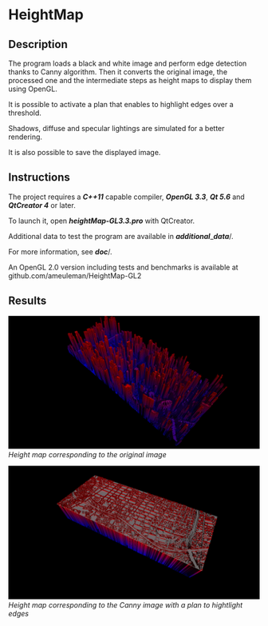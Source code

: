 # HeightMap

## Description
The program loads a black and white image and perform edge detection thanks to Canny algorithm. Then it converts the original image, the processed one and the intermediate steps as height maps to display them using OpenGL. 

It is possible to activate a plan that enables to highlight edges over a threshold. 

Shadows, diffuse and specular lightings are simulated for a better rendering.

It is also possible to save the displayed image.

## Instructions
The project requires a ***C++11*** capable compiler, ***OpenGL 3.3***, ***Qt 5.6*** and ***QtCreator 4*** or later.

To launch it, open ***heightMap-GL3.3.pro*** with QtCreator.

Additional data to test the program are available in ***additional***_***data***/.

For more information, see ***doc***/.

An OpenGL 2.0 version including tests and benchmarks is available at github.com/ameuleman/HeightMap-GL2

## Results
![raw](/results/city_raw.png)
*Height map corresponding to the original image*

![Canny](/results/city_canny.png)
*Height map corresponding to the Canny image with a plan to hightlight edges*
